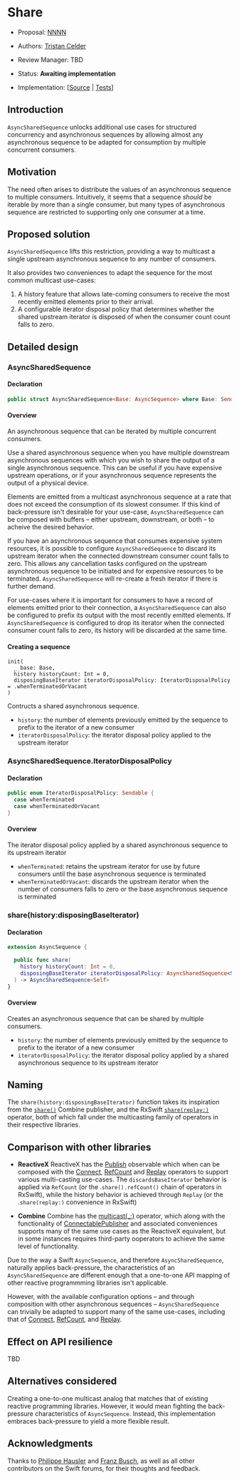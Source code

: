 # Share

* Proposal: [NNNN](NNNN-deferred.md)
* Authors: [Tristan Celder](https://github.com/tcldr)
* Review Manager: TBD
* Status: **Awaiting implementation**


 * Implementation: [[Source](https://github.com/tcldr/swift-async-algorithms/blob/pr/share/Sources/AsyncAlgorithms/AsyncSharedSequence.swift) |
 [Tests](https://github.com/tcldr/swift-async-algorithms/blob/pr/share/Tests/AsyncAlgorithmsTests/TestShare.swift)]

## Introduction

`AsyncSharedSequence` unlocks additional use cases for structured concurrency and asynchronous sequences by allowing almost any asynchronous sequence to be adapted for consumption by multiple concurrent consumers.

## Motivation

The need often arises to distribute the values of an asynchronous sequence to multiple consumers. Intuitively, it seems that a sequence _should_ be iterable by more than a single consumer, but many types of asynchronous sequence are restricted to supporting only one consumer at a time.

## Proposed solution

`AsyncSharedSequence` lifts this restriction, providing a way to multicast a single upstream asynchronous sequence to any number of consumers.

It also provides two conveniences to adapt the sequence for the most common multicast use-cases:
  1. A history feature that allows late-coming consumers to receive the most recently emitted elements prior to their arrival.
  2. A configurable iterator disposal policy that determines whether the shared upstream iterator is disposed of when the consumer count count falls to zero.

## Detailed design

### AsyncSharedSequence

#### Declaration

```swift
public struct AsyncSharedSequence<Base: AsyncSequence> where Base: Sendable, Base.Element: Sendable, Base.AsyncIterator: Sendable
```

#### Overview

An asynchronous sequence that can be iterated by multiple concurrent consumers.

Use a shared asynchronous sequence when you have multiple downstream asynchronous sequences with which you wish to share the output of a single asynchronous sequence. This can be useful if you have expensive upstream operations, or if your asynchronous sequence represents the output of a physical device.

Elements are emitted from a multicast asynchronous sequence at a rate that does not exceed the consumption of its slowest consumer. If this kind of back-pressure isn't desirable for your use-case, `AsyncSharedSequence` can be composed with buffers – either upstream, downstream, or both – to acheive the desired behavior.

If you have an asynchronous sequence that consumes expensive system resources, it is possible to configure `AsyncSharedSequence` to discard its upstream iterator when the connected downstream consumer count falls to zero. This allows any cancellation tasks configured on the upstream asynchronous sequence to be initiated and for expensive resources to be terminated. `AsyncSharedSequence` will re-create a fresh iterator if there is further demand.

For use-cases where it is important for consumers to have a record of elements emitted prior to their connection, a `AsyncSharedSequence` can also be configured to prefix its output with the most recently emitted elements. If `AsyncSharedSequence` is configured to drop its iterator when the connected consumer count falls to zero, its history will be discarded at the same time.

#### Creating a sequence

```
init(
  _ base: Base,
  history historyCount: Int = 0,
  disposingBaseIterator iteratorDisposalPolicy: IteratorDisposalPolicy = .whenTerminatedOrVacant
)
```

Contructs a shared asynchronous sequence.

  - `history`: the number of elements previously emitted by the sequence to prefix to the iterator of a new consumer
  - `iteratorDisposalPolicy`: the iterator disposal policy applied to the upstream iterator

### AsyncSharedSequence.IteratorDisposalPolicy

#### Declaration

```swift
public enum IteratorDisposalPolicy: Sendable {
  case whenTerminated
  case whenTerminatedOrVacant
}
```

#### Overview
The iterator disposal policy applied by a shared asynchronous sequence to its upstream iterator

  - `whenTerminated`: retains the upstream iterator for use by future consumers until the base asynchronous sequence is terminated
  - `whenTerminatedOrVacant`: discards the upstream iterator when the number of consumers falls to zero or the base asynchronous sequence is terminated

### share(history:disposingBaseIterator)

#### Declaration

```swift
extension AsyncSequence {

  public func share(
    history historyCount: Int = 0,
    disposingBaseIterator iteratorDisposalPolicy: AsyncSharedSequence<Self>.IteratorDisposalPolicy = .whenTerminatedOrVacant
  ) -> AsyncSharedSequence<Self>
}
```

#### Overview

Creates an asynchronous sequence that can be shared by multiple consumers.

  - `history`: the number of elements previously emitted by the sequence to prefix to the iterator of a new consumer
  - `iteratorDisposalPolicy`: the iterator disposal policy applied by a shared asynchronous sequence to its upstream iterator

## Naming

 The `share(history:disposingBaseIterator)` function takes its inspiration from the [`share()`](https://developer.apple.com/documentation/combine/fail/share()) Combine publisher, and the RxSwift [`share(replay:)`](https://github.com/ReactiveX/RxSwift/blob/3d3ed05bed71f19999db2207c714dab0028d37be/Documentation/GettingStarted.md#sharing-subscription-and-share-operator) operator, both of which fall under the multicasting family of operators in their respective libraries.

 ## Comparison with other libraries

   - **ReactiveX** ReactiveX has the [Publish](https://reactivex.io/documentation/operators/publish.html) observable which when can be composed with the [Connect](https://reactivex.io/documentation/operators/connect.html), [RefCount](https://reactivex.io/documentation/operators/refcount.html) and [Replay](https://reactivex.io/documentation/operators/replay.html) operators to support various multi-casting use-cases. The `discardsBaseIterator` behavior is applied via `RefCount` (or the .`share().refCount()` chain of operators in RxSwift), while the history behavior is achieved through `Replay` (or the .`share(replay:)` convenience in RxSwift)

   - **Combine** Combine has the [ multicast(_:)](https://developer.apple.com/documentation/combine/publishers/multicast) operator, which along with the functionality of [ConnectablePublisher](https://developer.apple.com/documentation/combine/connectablepublisher) and associated conveniences supports many of the same use cases as the ReactiveX equivalent, but in some instances requires third-party ooperators to achieve the same level of functionality.
 
Due to the way a Swift `AsyncSequence`, and therefore `AsyncSharedSequence`, naturally applies back-pressure, the characteristics of an `AsyncSharedSequence` are different enough that a one-to-one API mapping of other reactive programmming libraries isn't applicable.

However, with the available configuration options – and through composition with other asynchronous sequences – `AsyncSharedSequence` can trivially be adapted to support many of the same use-cases, including that of [Connect](https://reactivex.io/documentation/operators/connect.html), [RefCount](https://reactivex.io/documentation/operators/refcount.html), and [Replay](https://reactivex.io/documentation/operators/replay.html).

 ## Effect on API resilience

TBD

## Alternatives considered

Creating a one-to-one multicast analog that matches that of existing reactive programming libraries. However, it would mean fighting the back-pressure characteristics of `AsyncSequence`. Instead, this implementation embraces back-pressure to yield a more flexible result.

## Acknowledgments

Thanks to [Philippe Hausler](https://github.com/phausler) and [Franz Busch](https://github.com/FranzBusch), as well as all other contributors on the Swift forums, for their thoughts and feedback.
